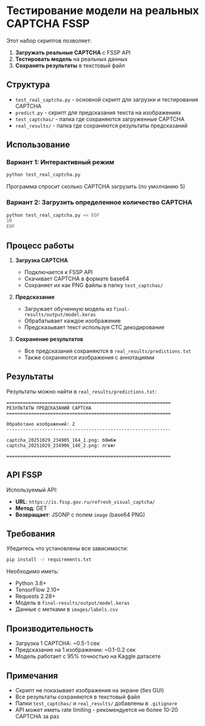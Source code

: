 # Тестирование модели на реальных CAPTCHA FSSP

Этот набор скриптов позволяет:
1. **Загружать реальные CAPTCHA** с FSSP API
2. **Тестировать модель** на реальных данных
3. **Сохранять результаты** в текстовый файл

## Структура

- `test_real_captcha.py` - основной скрипт для загрузки и тестирования CAPTCHA
- `predict.py` - скрипт для предсказания текста на изображениях
- `test_captchas/` - папка где сохраняются загруженные CAPTCHA
- `real_results/` - папка где сохраняются результаты предсказаний

## Использование

### Вариант 1: Интерактивный режим
```bash
python test_real_captcha.py
```
Программа спросит сколько CAPTCHA загрузить (по умолчанию 5)

### Вариант 2: Загрузить определенное количество CAPTCHA
```bash
python test_real_captcha.py << EOF
10
EOF
```

## Процесс работы

1. **Загрузка CAPTCHA**
   - Подключается к FSSP API
   - Скачивает CAPTCHA в формате base64
   - Сохраняет их как PNG файлы в папку `test_captchas/`

2. **Предсказание**
   - Загружает обученную модель из `final-results/output/model.keras`
   - Обрабатывает каждое изображение
   - Предсказывает текст используя CTC декодирование

3. **Сохранение результатов**
   - Все предсказания сохраняются в `real_results/predictions.txt`
   - Также сохраняются изображения с аннотациями

## Результаты

Результаты можно найти в `real_results/predictions.txt`:

```
============================================================
РЕЗУЛЬТАТЫ ПРЕДСКАЗАНИЙ CAPTCHA
============================================================

Обработано изображений: 2
------------------------------------------------------------

captcha_20251029_234905_164_1.png: б8м6ж
captcha_20251029_234906_140_2.png: лгвжг

============================================================
```

## API FSSP

Используемый API:
- **URL**: `https://is.fssp.gov.ru/refresh_visual_captcha/`
- **Метод**: GET
- **Возвращает**: JSONP с полем `image` (base64 PNG)

## Требования

Убедитесь что установлены все зависимости:
```bash
pip install -r requirements.txt
```

Необходимо иметь:
- Python 3.8+
- TensorFlow 2.10+
- Requests 2.28+
- Модель в `final-results/output/model.keras`
- Данные с метками в `images/labels.csv`

## Производительность

- Загрузка 1 CAPTCHA: ~0.5-1 сек
- Предсказание на 1 изображении: ~0.1-0.2 сек
- Модель работает с 95% точностью на Kaggle датасете

## Примечания

- Скрипт не показывает изображения на экране (без GUI)
- Все результаты сохраняются в текстовый файл
- Папки `test_captchas/` и `real_results/` добавлены в `.gitignore`
- API может иметь rate limiting - рекомендуется не более 10-20 CAPTCHA за раз
